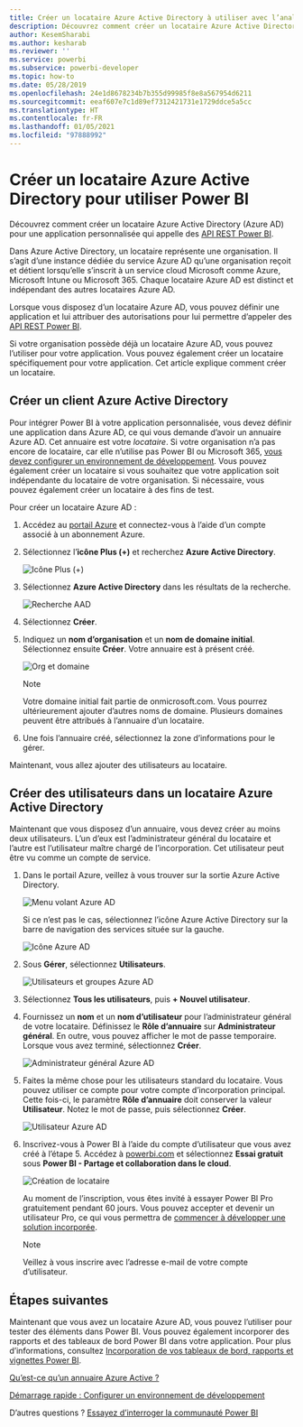 ```yaml
---
title: Créer un locataire Azure Active Directory à utiliser avec l’analytique incorporée Power BI et la BI incorporée
description: Découvrez comment créer un locataire Azure Active Directory (Azure AD) pour une application d’analytique incorporée personnalisée qui appelle les API REST Power BI et active la BI incorporée pour les clients.
author: KesemSharabi
ms.author: kesharab
ms.reviewer: ''
ms.service: powerbi
ms.subservice: powerbi-developer
ms.topic: how-to
ms.date: 05/28/2019
ms.openlocfilehash: 24e1d8678234b7b355d99985f8e8a567954d6211
ms.sourcegitcommit: eeaf607e7c1d89ef7312421731e1729ddce5a5cc
ms.translationtype: HT
ms.contentlocale: fr-FR
ms.lasthandoff: 01/05/2021
ms.locfileid: "97888992"
---
```

# <a name="create-an-azure-active-directory-tenant-to-use-with-power-bi"></a>Créer un locataire Azure Active Directory pour utiliser Power BI

Découvrez comment créer un locataire Azure Active Directory (Azure AD) pour une application personnalisée qui appelle des [API REST Power BI](../automation/rest-api-reference.md).

Dans Azure Active Directory, un locataire représente une organisation. Il s’agit d’une instance dédiée du service Azure AD qu’une organisation reçoit et détient lorsqu’elle s’inscrit à un service cloud Microsoft comme Azure, Microsoft Intune ou Microsoft 365. Chaque locataire Azure AD est distinct et indépendant des autres locataires Azure AD.

Lorsque vous disposez d’un locataire Azure AD, vous pouvez définir une application et lui attribuer des autorisations pour lui permettre d’appeler des [API REST Power BI](../automation/rest-api-reference.md).

Si votre organisation possède déjà un locataire Azure AD, vous pouvez l’utiliser pour votre application. Vous pouvez également créer un locataire spécifiquement pour votre application. Cet article explique comment créer un locataire.

## <a name="create-an-azure-active-directory-tenant"></a>Créer un client Azure Active Directory

Pour intégrer Power BI à votre application personnalisée, vous devez définir une application dans Azure AD, ce qui vous demande d’avoir un annuaire Azure AD. Cet annuaire est votre *locataire*. Si votre organisation n’a pas encore de locataire, car elle n’utilise pas Power BI ou Microsoft 365, [vous devez configurer un environnement de développement](/azure/active-directory/develop/active-directory-howto-tenant). Vous pouvez également créer un locataire si vous souhaitez que votre application soit indépendante du locataire de votre organisation. Si nécessaire, vous pouvez également créer un locataire à des fins de test.

Pour créer un locataire Azure AD :

1. Accédez au [portail Azure](https://portal.azure.com) et connectez-vous à l’aide d’un compte associé à un abonnement Azure.

2. Sélectionnez l’**icône Plus (+)** et recherchez **Azure Active Directory**.

    ![Icône Plus (+)](media/create-an-azure-active-directory-tenant/new-directory.png)

3. Sélectionnez **Azure Active Directory** dans les résultats de la recherche.

    ![Recherche AAD](media/create-an-azure-active-directory-tenant/new-directory2.png)

4. Sélectionnez **Créer**.

5. Indiquez un **nom d’organisation** et un **nom de domaine initial**. Sélectionnez ensuite **Créer**. Votre annuaire est à présent créé.

    ![Org et domaine](media/create-an-azure-active-directory-tenant/organization-and-domain.png)

   > [!NOTE]
   > Votre domaine initial fait partie de onmicrosoft.com. Vous pourrez ultérieurement ajouter d’autres noms de domaine. Plusieurs domaines peuvent être attribués à l’annuaire d’un locataire.

6. Une fois l’annuaire créé, sélectionnez la zone d’informations pour le gérer.

Maintenant, vous allez ajouter des utilisateurs au locataire.

## <a name="create-azure-active-directory-tenant-users"></a>Créer des utilisateurs dans un locataire Azure Active Directory

Maintenant que vous disposez d’un annuaire, vous devez créer au moins deux utilisateurs. L’un d’eux est l’administrateur général du locataire et l’autre est l’utilisateur maître chargé de l’incorporation. Cet utilisateur peut être vu comme un compte de service.

1. Dans le portail Azure, veillez à vous trouver sur la sortie Azure Active Directory.

    ![Menu volant Azure AD](media/create-an-azure-active-directory-tenant/aad-flyout.png)

    Si ce n’est pas le cas, sélectionnez l’icône Azure Active Directory sur la barre de navigation des services située sur la gauche.

    ![Icône Azure AD](media/create-an-azure-active-directory-tenant/aad-service.png)

2. Sous **Gérer**, sélectionnez **Utilisateurs**.

    ![Utilisateurs et groupes Azure AD](media/create-an-azure-active-directory-tenant/users-and-groups.png)

3. Sélectionnez **Tous les utilisateurs**, puis **+ Nouvel utilisateur**.

4. Fournissez un **nom** et un **nom d’utilisateur** pour l’administrateur général de votre locataire. Définissez le **Rôle d’annuaire** sur **Administrateur général**. En outre, vous pouvez afficher le mot de passe temporaire. Lorsque vous avez terminé, sélectionnez **Créer**.

    ![Administrateur général Azure AD](media/create-an-azure-active-directory-tenant/global-admin.png)

5. Faites la même chose pour les utilisateurs standard du locataire. Vous pouvez utiliser ce compte pour votre compte d’incorporation principal. Cette fois-ci, le paramètre **Rôle d’annuaire** doit conserver la valeur **Utilisateur**. Notez le mot de passe, puis sélectionnez **Créer**.

    ![Utilisateur Azure AD](media/create-an-azure-active-directory-tenant/pbiembed-user.png)

6. Inscrivez-vous à Power BI à l’aide du compte d’utilisateur que vous avez créé à l’étape 5. Accédez à [powerbi.com](https://powerbi.microsoft.com/get-started/) et sélectionnez **Essai gratuit** sous **Power BI - Partage et collaboration dans le cloud**.

    ![Création de locataire](media/create-an-azure-active-directory-tenant/try-powerbi-free.png)

    Au moment de l’inscription, vous êtes invité à essayer Power BI Pro gratuitement pendant 60 jours. Vous pouvez accepter et devenir un utilisateur Pro, ce qui vous permettra de [commencer à développer une solution incorporée](embed-sample-for-customers.md).

   > [!NOTE]
   > Veillez à vous inscrire avec l’adresse e-mail de votre compte d’utilisateur.

## <a name="next-steps"></a>Étapes suivantes

Maintenant que vous avez un locataire Azure AD, vous pouvez l’utiliser pour tester des éléments dans Power BI. Vous pouvez également incorporer des rapports et des tableaux de bord Power BI dans votre application. Pour plus d’informations, consultez [Incorporation de vos tableaux de bord, rapports et vignettes Power BI](embed-sample-for-customers.md).

[Qu’est-ce qu’un annuaire Azure Active ?](/azure/active-directory/active-directory-whatis) 
 
[Démarrage rapide : Configurer un environnement de développement](/azure/active-directory/develop/active-directory-howto-tenant)  

D’autres questions ? [Essayez d’interroger la communauté Power BI](https://community.powerbi.com/)